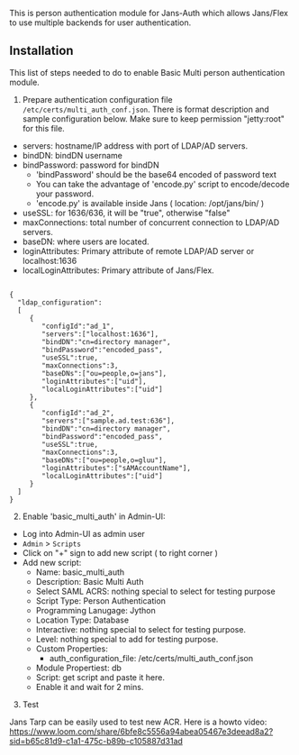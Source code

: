 This is person authentication module for Jans-Auth which allows Jans/Flex to use multiple backends for user authentication.

## Installation

This list of steps needed to do to enable Basic Multi person authentication module.

<!--
1. This module depends on python libraries. In order to use it we need to install Jython. Please use next articles to proper Jython installation:
    - Installation notest: http://ox.gluu.org/doku.php?id=oxtauth:customauthscript#jython_installation_optional
    - Jython integration: http://ox.gluu.org/doku.php?id=oxtauth:customauthscript#jython_python_integration

2. Copy shared required python libraries from ../shared_libs folder to $CATALINA_HOME/conf/python folder.
--> 
1. Prepare authentication configuration file `/etc/certs/multi_auth_conf.json`. There is format description and sample configuration below. Make sure to keep permission "jetty:root" for this file. 

  - servers: hostname/IP address with port of LDAP/AD servers.
  - bindDN: bindDN username
  - bindPassword: password for bindDN
    - 'bindPassword' should be the base64 encoded of password text
    - You can take the advantage of 'encode.py' script to encode/decode your password.
    - 'encode.py' is available inside Jans ( location: /opt/jans/bin/ )  
  - useSSL: for 1636/636, it will be "true", otherwise "false"
  - maxConnections: total number of concurrent connection to LDAP/AD servers.
  - baseDN: where users are located.
  - loginAttributes: Primary attribute of remote LDAP/AD server or localhost:1636
  - localLoginAttributes: Primary attribute of Jans/Flex.

```

{
  "ldap_configuration":
  [
     {
        "configId":"ad_1",
        "servers":["localhost:1636"],
        "bindDN":"cn=directory manager",
        "bindPassword":"encoded_pass",
        "useSSL":true,
        "maxConnections":3,
        "baseDNs":["ou=people,o=jans"],
        "loginAttributes":["uid"],
        "localLoginAttributes":["uid"]
     },
     {
        "configId":"ad_2",
        "servers":["sample.ad.test:636"],
        "bindDN":"cn=directory manager",
        "bindPassword":"encoded_pass",
        "useSSL":true,
        "maxConnections":3,
        "baseDNs":["ou=people,o=gluu"],
        "loginAttributes":["sAMAccountName"],
        "localLoginAttributes":["uid"]
     }
  ]
}

```
 

2. Enable 'basic_multi_auth' in Admin-UI: 

 - Log into Admin-UI as admin user
 - `Admin` > `Scripts`
 - Click on "+" sign to add new script ( to right corner )
 - Add new script:
   - Name: basic_multi_auth
   - Description: Basic Multi Auth
   - Select SAML ACRS: nothing special to select for testing purpose
   - Script Type: Person Authentication
   - Programming Lanugage: Jython
   - Location Type: Database
   - Interactive: nothing special to select for testing purpose.
   - Level: nothing special to add for testing purpose.
   - Custom Properties:
      - auth_configuration_file: /etc/certs/multi_auth_conf.json
   - Module Propertiest: db
   - Script: get script and paste it here.
   - Enable it and wait for 2 mins. 

 3. Test

  Jans Tarp can be easily used to test new ACR. Here is a howto video: https://www.loom.com/share/6bfe8c5556a94abea05467e3deead8a2?sid=b65c81d9-c1a1-475c-b89b-c105887d31ad
